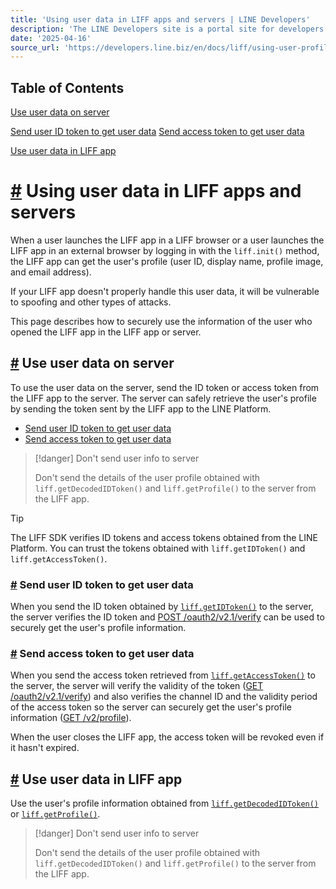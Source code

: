 ```yaml
---
title: 'Using user data in LIFF apps and servers | LINE Developers'
description: 'The LINE Developers site is a portal site for developers. It contains documents and tools that will help you use our various developer products. Creating LINE Login and Messaging API applications and services has never been easier!'
date: '2025-04-16'
source_url: 'https://developers.line.biz/en/docs/liff/using-user-profile/'
---
```


## Table of Contents

[Use user data on server](#use-user-info-on-server)

[Send user ID token to get user data](#sending-id-token) [Send access token to get user data](#sending-access-token)

[Use user data in LIFF app](#use-user-info-in-liff-app)

# [#](#page-title) Using user data in LIFF apps and servers

When a user launches the LIFF app in a LIFF browser or a user launches the LIFF app in an external browser by logging in with the `liff.init()` method, the LIFF app can get the user's profile (user ID, display name, profile image, and email address).

If your LIFF app doesn't properly handle this user data, it will be vulnerable to spoofing and other types of attacks.

This page describes how to securely use the information of the user who opened the LIFF app in the LIFF app or server.

## [#](#use-user-info-on-server) Use user data on server

To use the user data on the server, send the ID token or access token from the LIFF app to the server. The server can safely retrieve the user's profile by sending the token sent by the LIFF app to the LINE Platform.

- [Send user ID token to get user data](#sending-id-token)
- [Send access token to get user data](#sending-access-token)

> [!danger]
> Don't send user info to server
>
> Don't send the details of the user profile obtained with `liff.getDecodedIDToken()` and `liff.getProfile()` to the server from the LIFF app.

Tip

The LIFF SDK verifies ID tokens and access tokens obtained from the LINE Platform. You can trust the tokens obtained with `liff.getIDToken()` and `liff.getAccessToken()`.

### [#](#sending-id-token) Send user ID token to get user data

When you send the ID token obtained by [`liff.getIDToken()`](../../../en/reference/liff.md#get-id-token) to the server, the server verifies the ID token and [POST /oauth2/v2.1/verify](../../../en/reference/line-login.md#verify-id-token) can be used to securely get the user's profile information.

### [#](#sending-access-token) Send access token to get user data

When you send the access token retrieved from [`liff.getAccessToken()`](../../../en/reference/liff.md#get-access-token) to the server, the server will verify the validity of the token ([GET /oauth2/v2.1/verify](../../../en/reference/line-login.md#verify-access-token)) and also verifies the channel ID and the validity period of the access token so the server can securely get the user's profile information ([GET /v2/profile](../../../en/reference/line-login.md#get-user-profile)).

When the user closes the LIFF app, the access token will be revoked even if it hasn't expired.

## [#](#use-user-info-in-liff-app) Use user data in LIFF app

Use the user's profile information obtained from [`liff.getDecodedIDToken()`](../../../en/reference/liff.md#get-decoded-id-token) or [`liff.getProfile()`](../../../en/reference/liff.md#get-profile).

> [!danger]
> Don't send user info to server
>
> Don't send the details of the user profile obtained with `liff.getDecodedIDToken()` and `liff.getProfile()` to the server from the LIFF app.
